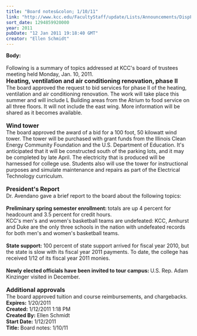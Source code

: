 ```yaml
---
title: "Board notes&colon; 1/10/11"
link: "http://www.kcc.edu/FacultyStaff/update/Lists/Announcements/DispForm.aspx?ID=71"
sort_date: 1294859920000
year: 2011
pubDate: "12 Jan 2011 19:18:40 GMT"
creator: "Ellen Schmidt"
---
```


<div><b>Body:</b> <div class=ExternalClass829096E864804291801FDD0BD554A9F1>
<div> </div>
<div>Following is a summary of topics addressed at KCC's board of trustees meeting held Monday, Jan. 10, 2011. <br></div>
<div><font size=3><strong>Heating, ventilation and air conditioning renovation, phase II<br></strong></font>The board approved the request to bid services for phase II of the heating, ventilation and air conditioning renovation. The work will take place this summer and will include L Building areas from the Atrium to food service on all three floors. It will not include the east wing. More information will be shared as it becomes available. </div>
<div><br><strong><font size=3>Wind tower<br></font></strong>The board approved the award of a bid for a 100 foot, 50 kilowatt wind tower. The tower will be purchased with grant funds from the Illinois Clean Energy Community Foundation and the U.S. Department of Education. It's anticipated that it will be constructed south of the parking lots, and it may be completed by late April. The electricity that is produced will be harnessed for college use. Students also will use the tower for instructional purposes and simulate maintenance and repairs as part of the Electrical Technology curriculum. </div>
<div><br><strong><font size=3>President's Report<br></font></strong>Dr. Avendano gave a brief report to the board about the following topics:</div>
<div><br><strong>Preliminary spring semester enrollment: </strong>totals are up 4 percent for headcount and 3.5 percent for credit hours.<br>KCC's men's and women's basketball teams are undefeated: KCC, Amhurst and Duke are the only three schools in the nation with undefeated records for both men's and women's basketball teams. </div>
<div><br><strong>State support:</strong> 100 percent of state support arrived for fiscal year 2010, but the state is slow with its fiscal year 2011 payments. To date, the college has received 1/12 of its fiscal year 2011 monies. </div>
<div><br><strong>Newly elected officials have been invited to tour campus: </strong>U.S. Rep. Adam Kinzinger visited in December.</div>
<div><br><strong><font size=3>Additional approvals<br></font></strong>The board approved tuition and course reimbursements, and chargebacks.<br></div></div></div>
<div><b>Expires:</b> 1/20/2011</div>
<div><b>Created:</b> 1/12/2011 1:18 PM</div>
<div><b>Created By:</b> Ellen Schmidt</div>
<div><b>Start Date:</b> 1/12/2011</div>
<div><b>Title:</b> Board notes: 1/10/11</div>
